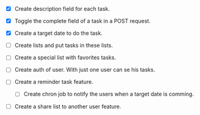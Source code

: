 
- [x] Create description field for each task.
- [x] Toggle the complete field of a task in a POST request.
- [x] Create a target date to do the task.
- [ ] Create lists and put tasks in these lists.
- [ ] Create a special list with favorites tasks.

- [ ] Create auth of user. With just one user can se his tasks.
- [ ] Create a reminder task feature.
  - [ ] Create chron job to notify the users when a target date is comming.
- [ ] Create a share list to another user feature.